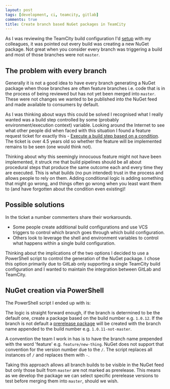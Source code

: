 ```yaml
---
layout: post
tags: [development, ci, teamcity, gitlab]
comments: true
title: Create branch based NuGet packages in TeamCity
---
```


As I was reviewing the TeamCity build configuration I'd [setup](https://st3v3nhunt.github.io/teamcity-pipeline/) with my colleagues, it was pointed out every build was creating a new NuGet package. Not great when you consider every branch was triggering a build and most of those branches were not `master`.

## The problem with every branch

Generally it is not a good idea to have every branch generating a NuGet package when those branches are often feature branches i.e. code that is in the process of being reviewed but has not yet been merged into `master`. These were not changes we wanted to be published into the NuGet feed and made available to consumers by default.

As I was thinking about ways this could be solved I recognised  what I really wanted was a build step controlled by some (probably environment/execution context) variable. Looking around the Internet to see what other people did when faced with this situation I found a feature request ticket for exactly this - [Execute a build step based on a condition](https://youtrack.jetbrains.com/issue/TW-17939). The ticket is over 4.5 years old so whether the feature will be implemented remains to be seen (one would think not).

Thinking about why this seemingly innocuous feature might not have been implemented, it struck me that build pipelines should be all about procedural steps that produce the same outcome each and every time they are executed. This is what builds (no pun intended) trust in the process and allows people to rely on them. Adding conditional logic is adding something that might go wrong, and things often go wrong when you least want them to (and have forgotten about the condition even existing)!

## Possible solutions

In the ticket a number commenters share their workarounds.

* Some people create additional build configurations and use VCS triggers to control which branch goes through which build configuration.
* Others look to leverage the shell and environment variables to control what happens within a single build configuration.

Thinking about the implications of the two options I decided to use a PowerShell script to control the generation of the NuGet package. I chose this option primarily due to GitLab only supporting a single TeamCity build configuration and I wanted to maintain the integration between GitLab and TeamCity.

## NuGet creation via PowerShell

The PowerShell script I ended up with is:

<script src="https://gist.github.com/st3v3nhunt/48a8009c03608b3870596cdae0e09da7.js"></script>

The logic is straight forward enough, if the branch is determined to be the default one, create a package based on the build number e.g. `1.0.12`. If the branch is not default a [prerelease package](https://docs.nuget.org/create/versioning#user-content-prerelease-versions) will be created with the branch name appended to the build number e.g. `1.0.11-not-master`.

A convention the team I work in has is to have the branch name prepended with the word 'feature' e.g. `feature/new-thing`. NuGet does not support that convention for the version number due to the `/`. The script replaces all instances of `/` and replaces them with `-`.

Taking this approach allows all branch builds to be visible in the NuGet feed but only those built from `master` are not marked as prerelease. This means as we develop the package we can select specific prerelease versions to test before merging them into `master`, should we wish.

